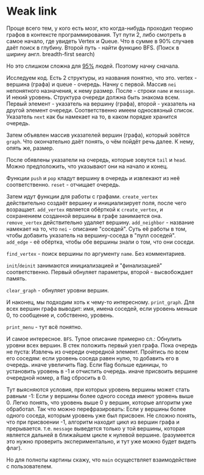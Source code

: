 # Weak link
Проще всего тем, у кого есть мозг, кто когда-нибудь проходил теорию графов в контексте программирования. Тут пути 2, либо смотреть в самое начало, где увидеть Vertex и Queue. Что в сумме в 90% случаев даёт поиск в глубину. Второй путь - найти функцию BFS. (Поиск в ширину англ. breadth-first search)

Но это слишком сложна для [95%](https://lurkmore.to/95%25) людей. Поэтому начну сначала.

Исследуем код. Есть 2 структуры, из названия понятно, что это. vertex - вершина (графа) и queue - очередь.
Начну с первой. Массив `nei` непонятного назначения, к нему размер. После - строки `name` и `message`. И некий уровень.
Структура очереди должна быть знакома всем. Первый элемент - указатель на вершину (графа), второй - указатель на другой элемент очереди. Соответственно имеем односвязный список. Указатель `next` как бы намекает на то, в каком порядке хранится очередь.

Затем объявлен массив указателей вершин (графа), который зовётся `graph`. Что окончательно даёт понять, о чём пойдёт речь далее. К нему, опять же, размер.

После обявлены указатели на очередь, которые зовутся `tail` и `head`. Можно предположить, что указывают они на начало и конец.

Функции `push` и `pop` кладут вершину в очередь и извлекают из неё соответственно. `reset` - отчищает очередь.

Затем идут функции для работы с графами. `create_vertex` действительно создаёт вершину и инициализирует поля, после чего возращает. `add_vertex` является обёрткой к `create_vertex`, и сохранением созданной вершины в графе занимается она. `remove_vertex` действительно удаляет вершину.
`add_neighbor` - название намекает на то, что `nei` - описание "соседей". Суть её работы в том, чтобы добавить указатель на вершину-соседа в "пулл соседей". `add_edge` - её обёртка, чтобы обе вершины знали о том, что они соседи.

`find_vertex` - поиск вершины по аргументу `name`. Без комментариев.

`init`/`deinit` занимаются инициализацией и "финализацией" соответственно. Первый обнуляет параметры, второй - высвобождает память.

`clear_graph` - обнуляет уровни вершин.

И наконец, мы подходим хоть к чему-то интересному. `print_graph`. Для всех вершин графа выводит: имя, имена соседей, если уровень меньше 0, то сообщение и, собственно, уровень.

`print_menu` - тут всё понятно.

И самое интересное. `BFS`. Тупое описание примерно сл.:
Обнулить уровни всех вершин.
В стек положить  первый узел графа.
Пока очередь не пуста:
    Извлечь из очереди очередной элемент.
    Пройтись по всем его соседям:
        если уровень соседа равен нулю, то добавить его в очередь.
        иначе увеличить flag.
    Если flag больше единицы, то установить уровень в -1 и отчистить очередь.
    иначе присвоить вершине очередной номер, а flag сбросить в 0.

Тут выясняются условия, при которых уровень вершины может стать равным -1: Если у вершины более одного соседа имеют уровень выше 0. Легко понять, что уровень выше 0 у вершин, которые алгоритм уже обработал. Так что можно перефразировать: Если у вершины более одного соседа, которым уровень уже был присвоен.
Не сложно понять, что при присвоении -1, алгоритм находит цикл из вершин графа и прерывается. т.е. `message` выведется только у той вершины, которая является дальней в ближайшем цикле к нулевой вершине. (разумеется это нужно проверить экспериментально, и тут уже можно будет видеть флаг).

Но для полноты картины скажу, что `main` осуществляет взаимодействие с пользователем.

